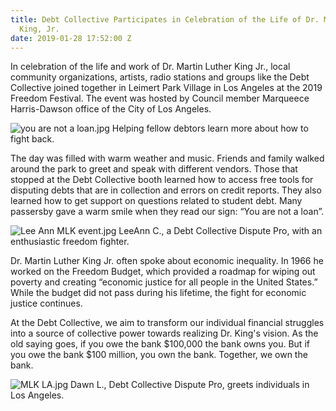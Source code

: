 ```yaml
---
title: Debt Collective Participates in Celebration of the Life of Dr. Martin Luther
  King, Jr.
date: 2019-01-28 17:52:00 Z
---
```


In celebration of the life and work of Dr. Martin Luther King Jr., local community organizations, artists, radio stations and groups like the Debt Collective joined together in Leimert Park Village in Los Angeles at the 2019 Freedom Festival. The event was hosted by Council member Marqueece Harris-Dawson office of the City of Los Angeles.  

![you are not a loan.jpg](/uploads/debt%20collective%20mlk%20day.jpg)
Helping fellow debtors learn more about how to fight back.

The day was filled with warm weather and music. Friends and family walked around the park to greet and speak with different vendors. Those that stopped at the Debt Collective booth learned how to access free tools for disputing debts that are in collection and errors on credit reports. They also learned how to get support on questions related to student debt. Many passersby gave a warm smile when they read our sign: “You are not a loan”.

![Lee Ann MLK event.jpg](/uploads/Lee%20Ann%20MLK%20event.jpg)
LeeAnn C., a Debt Collective Dispute Pro, with an enthusiastic freedom fighter. 

Dr. Martin Luther King Jr. often spoke about economic inequality. In 1966 he worked on the Freedom Budget, which provided a roadmap for wiping out poverty and creating “economic justice for all people in the United States.” While the budget did not pass during his lifetime, the fight for economic justice continues. 

At the Debt Collective, we aim to transform our individual financial struggles into a source of collective power towards realizing Dr. King's vision. As the old saying goes, if you owe the bank $100,000 the bank owns you. But if you owe the bank $100 million, you own the bank. Together, we own the bank. 

![MLK LA.jpg](/uploads/dawn%20-%20mlk%20day.jpg)
Dawn L., Debt Collective Dispute Pro, greets individuals in Los Angeles. 



